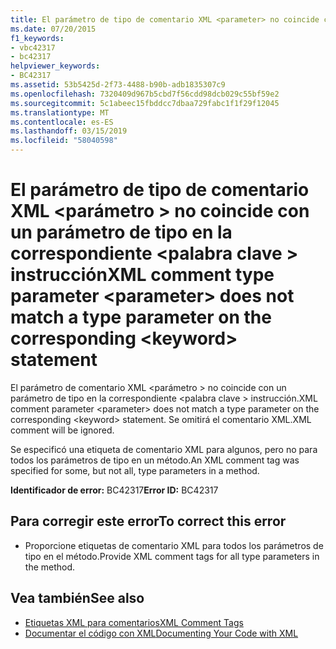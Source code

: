 ```yaml
---
title: El parámetro de tipo de comentario XML <parameter> no coincide con un parámetro de tipo en la correspondiente <keyword> instrucción
ms.date: 07/20/2015
f1_keywords:
- vbc42317
- bc42317
helpviewer_keywords:
- BC42317
ms.assetid: 53b5425d-2f73-4488-b90b-adb1835307c9
ms.openlocfilehash: 7320409d967b5cbd7f56cdd98dcb029c55bf59e2
ms.sourcegitcommit: 5c1abeec15fbddcc7dbaa729fabc1f1f29f12045
ms.translationtype: MT
ms.contentlocale: es-ES
ms.lasthandoff: 03/15/2019
ms.locfileid: "58040598"
---
```

# <a name="xml-comment-type-parameter-parameter-does-not-match-a-type-parameter-on-the-corresponding-keyword-statement"></a><span data-ttu-id="5b170-102">El parámetro de tipo de comentario XML \<parámetro > no coincide con un parámetro de tipo en la correspondiente \<palabra clave > instrucción</span><span class="sxs-lookup"><span data-stu-id="5b170-102">XML comment type parameter \<parameter> does not match a type parameter on the corresponding \<keyword> statement</span></span>
<span data-ttu-id="5b170-103">El parámetro de comentario XML \<parámetro > no coincide con un parámetro de tipo en la correspondiente \<palabra clave > instrucción.</span><span class="sxs-lookup"><span data-stu-id="5b170-103">XML comment parameter \<parameter> does not match a type parameter on the corresponding \<keyword> statement.</span></span> <span data-ttu-id="5b170-104">Se omitirá el comentario XML.</span><span class="sxs-lookup"><span data-stu-id="5b170-104">XML comment will be ignored.</span></span>  
  
 <span data-ttu-id="5b170-105">Se especificó una etiqueta de comentario XML para algunos, pero no para todos los parámetros de tipo en un método.</span><span class="sxs-lookup"><span data-stu-id="5b170-105">An XML comment tag was specified for some, but not all, type parameters in a method.</span></span>  
  
 <span data-ttu-id="5b170-106">**Identificador de error:** BC42317</span><span class="sxs-lookup"><span data-stu-id="5b170-106">**Error ID:** BC42317</span></span>  
  
## <a name="to-correct-this-error"></a><span data-ttu-id="5b170-107">Para corregir este error</span><span class="sxs-lookup"><span data-stu-id="5b170-107">To correct this error</span></span>  
  
-   <span data-ttu-id="5b170-108">Proporcione etiquetas de comentario XML para todos los parámetros de tipo en el método.</span><span class="sxs-lookup"><span data-stu-id="5b170-108">Provide XML comment tags for all type parameters in the method.</span></span>  
  
## <a name="see-also"></a><span data-ttu-id="5b170-109">Vea también</span><span class="sxs-lookup"><span data-stu-id="5b170-109">See also</span></span>

- [<span data-ttu-id="5b170-110">Etiquetas XML para comentarios</span><span class="sxs-lookup"><span data-stu-id="5b170-110">XML Comment Tags</span></span>](../../visual-basic/language-reference/xmldoc/index.md)
- [<span data-ttu-id="5b170-111">Documentar el código con XML</span><span class="sxs-lookup"><span data-stu-id="5b170-111">Documenting Your Code with XML</span></span>](../../visual-basic/programming-guide/program-structure/documenting-your-code-with-xml.md)
